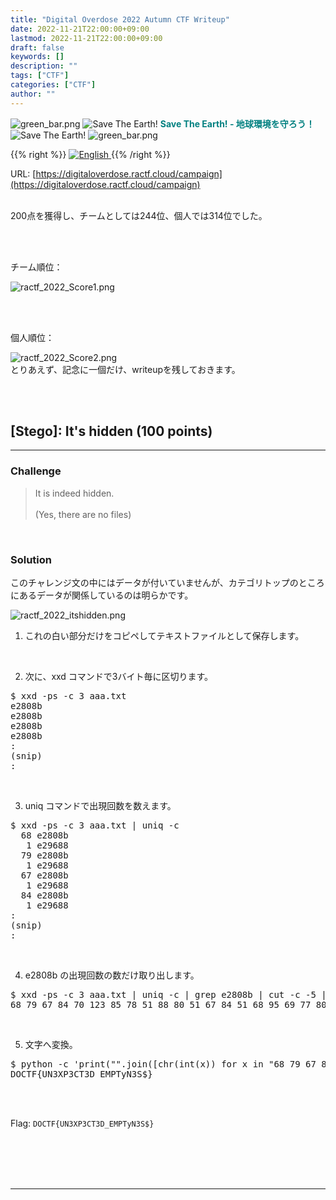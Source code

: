 ```yaml
---
title: "Digital Overdose 2022 Autumn CTF Writeup"
date: 2022-11-21T22:00:00+09:00
lastmod: 2022-11-21T22:00:00+09:00
draft: false
keywords: []
description: ""
tags: ["CTF"]
categories: ["CTF"]
author: ""
---
```

<img src="https://captureamerica.github.io/writeups/img/green_bar.png" alt="green_bar.png">
<img src="https://captureamerica.github.io/writeups/img/10_Nature_Themed_Icons_Cute_Earth_Icon.png" alt="Save The Earth!"> <b><font color="teal">Save The Earth! - 地球環境を守ろう！</font></b> <img src="https://captureamerica.github.io/writeups/img/10_Nature_Themed_Icons_Cute_Earth_Icon.png" alt="Save The Earth!">
<img src="https://captureamerica.github.io/writeups/img/green_bar.png" alt="green_bar.png">

{{% right %}}
<a href="https://translate.google.com/translate?hl=en&sl=ja&tl=en&u=https%3A%2F%2Fcaptureamerica.github.io%2Fwriteups%2Fpost%2Fdigitaloverdose_ractf_2022%2F">
<img src="https://captureamerica.github.io/writeups/img/En.png" alt="English">
</a>
{{% /right %}}

URL: [https://digitaloverdose.ractf.cloud/campaign](https://digitaloverdose.ractf.cloud/campaign)
<br /><br />

200点を獲得し、チームとしては244位、個人では314位でした。

<br><br>

チーム順位：

<img src="https://captureamerica.github.io/writeups/img/ractf_2022_Score1.png" alt="ractf_2022_Score1.png">

<br><br>

個人順位：

<img src="https://captureamerica.github.io/writeups/img/ractf_2022_Score2.png" alt="ractf_2022_Score2.png">


<br />
とりあえず、記念に一個だけ、writeupを残しておきます。


<br /><br />
## [Stego]: It's hidden (100 points)
- - -
### Challenge
> It is indeed hidden.
<br /><br />
(Yes, there are no files)


<br />

### Solution
このチャレンジ文の中にはデータが付いていませんが、カテゴリトップのところにあるデータが関係しているのは明らかです。

<img src="https://captureamerica.github.io/writeups/img/ractf_2022_itshidden.png" alt="ractf_2022_itshidden.png">


<br />

1. これの白い部分だけをコピペしてテキストファイルとして保存します。

<br />

2. 次に、xxd コマンドで3バイト毎に区切ります。
<pre>
$ xxd -ps -c 3 aaa.txt
e2808b
e2808b
e2808b
e2808b
:
(snip)
:
</pre>

<br />

3. uniq コマンドで出現回数を数えます。

<pre>
$ xxd -ps -c 3 aaa.txt | uniq -c
  68 e2808b
   1 e29688
  79 e2808b
   1 e29688
  67 e2808b
   1 e29688
  84 e2808b
   1 e29688
:
(snip)
:
</pre>

<br />

4. e2808b の出現回数の数だけ取り出します。

<pre>
$ xxd -ps -c 3 aaa.txt | uniq -c | grep e2808b | cut -c -5 | tr -d " " | tr "\n" " " ; echo
68 79 67 84 70 123 85 78 51 88 80 51 67 84 51 68 95 69 77 80 84 121 78 51 83 36 125
</pre>

<br />

5. 文字へ変換。
<pre>
$ python -c 'print("".join([chr(int(x)) for x in "68 79 67 84 70 123 85 78 51 88 80 51 67 84 51 68 95 69 77 80 84 121 78 51 83 36 125".split()]))'
DOCTF{UN3XP3CT3D_EMPTyN3S$}
</pre>

<br /><br />


Flag: `DOCTF{UN3XP3CT3D_EMPTyN3S$}`




<br /><br />
<br /><br />
- - -
<br /><br />
<br /><br />
